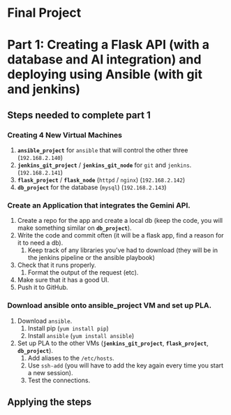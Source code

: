 # Final Project

# Part 1: Creating a Flask API (with a database and AI integration) and deploying using Ansible (with git and jenkins)
## Steps needed to complete part 1
### Creating 4 New Virtual Machines
1. **`ansible_project`** for `ansible` that will control the other three (`192.168.2.140`)
2. **`jenkins_git_project`** / **`jenkins_git_node`**  for `git` and `jenkins`. (`192.168.2.141`)
3. **`flask_project`** / **`flask_node`** (`httpd` / `nginx`) (`192.168.2.142`)
4. **`db_project`** for the database (`mysql`) (`192.168.2.143`)

### Create an Application that integrates the Gemini API.
1. Create a repo for the app and create a local db (keep the code, you will make something similar on **`db_project`**).
2. Write the code and commit often (it will be a flask app, find a reason for it to need a db).
    1. Keep track of any libraries you’ve had to download (they will be in the jenkins pipeline or the ansible playbook)
3. Check that it runs properly.
   1. Format the output of the request (etc).
5. Make sure that it has a good UI.
6. Push it to GitHub.

### Download ansible onto ansible_project VM and set up PLA.
1. Download `ansible`.
    1. Install pip (`yum install pip`)
    2. Install `ansible` (`yum install ansible`)
2. Set up PLA to the other VMs (**`jenkins_git_project`**, **`flask_project`**, **`db_project`**).
    1. Add aliases to the `/etc/hosts`.
    2. Use `ssh-add` (you will have to add the key again every time you start a new session).
    3. Test the connections.

## Applying the steps
